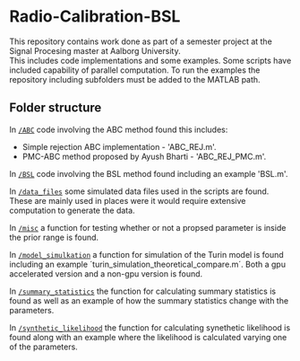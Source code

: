 # Radio-Calibration-BSL
This repository contains work done as part of a semester project at the Signal Procesing master at Aalborg University.  
This includes code implementations and some examples. Some scripts have included capability of parallel computation.
To run the examples the repository including subfolders must be added to the MATLAB path.
## Folder structure 
In [`/ABC`](https://github.com/HolgerBovbjerg/Radio-Calibration-BSL/tree/main/ABC) code involving the ABC method found this includes:
* Simple rejection ABC implementation - 'ABC_REJ.m'.
* PMC-ABC method proposed by Ayush Bharti - 'ABC_REJ_PMC.m'.

In [`/BSL`](https://github.com/HolgerBovbjerg/Radio-Calibration-BSL/tree/main/BSL) code involving the BSL method found including an example 'BSL.m'.

In [`/data_files`](https://github.com/HolgerBovbjerg/Radio-Calibration-BSL/tree/main/data_files) some simulated data files used in the scripts are found. These are mainly used in places were it would require extensive computation to generate the data.

In [`/misc`](https://github.com/HolgerBovbjerg/Radio-Calibration-BSL/tree/main/misc) a function for testing whether or not a propsed parameter is inside the prior range is found.

In [`/model_simulkation`](https://github.com/HolgerBovbjerg/Radio-Calibration-BSL/tree/main/model_simulation) a function for simulation of the Turin model is found including an example ´turin_simulation_theoretical_compare.m´. Both a gpu accelerated version and a non-gpu version is found.

In [`/summary_statistics`](https://github.com/HolgerBovbjerg/Radio-Calibration-BSL/tree/main/summary_statistics) the function for calculating summary statistics is found as well as an example of how the summary statistics change with the parameters.  

In [`/synthetic_likelihood`](https://github.com/HolgerBovbjerg/Radio-Calibration-BSL/tree/main/synthetic_likelihood) the function for calculating synethetic likelihood is found along with an example where the likelihood is calculated varying one of the parameters.  
